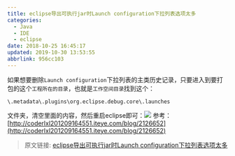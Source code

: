```yaml
---
title: eclipse导出可执行jar时Launch configuration下拉列表选项太多
categories: 
  - Java
  - IDE
  - eclipse
date: 2018-10-25 16:45:17
updated: 2019-10-30 13:53:55
abbrlink: 956cc103
---
```


<!--more-->
<script src="https://cdn.bootcss.com/jquery/3.4.0/jquery.slim.min.js"></script>
<script>$(document).ready(function () {$(".post-body > ul:nth-child(1)").hide();});</script>

<!--end-->
如果想要删除`Launch configuration`下拉列表的主类历史记录，只要进入到要打包的这个`工程所在的目录`，也就是`工作空间目录`找到这个：
```
\.metadata\.plugins\org.eclipse.debug.core\.launches
```
文件夹，清空里面的内容，然后重启eclipse即可：![](https://image-1257720033.cos.ap-shanghai.myqcloud.com/blog/Java/IDE%E4%BD%BF%E7%94%A8/eclipse%E5%AF%BC%E5%87%BA%E5%8F%AF%E6%89%A7%E8%A1%8Cjar%E6%97%B6Launch%20configuration%E9%80%89%E9%A1%B9%E5%A4%AA%E5%A4%9A/qingli_launch.png)
参考：[http://coderlxl201209164551.iteye.com/blog/2126652](http://coderlxl201209164551.iteye.com/blog/2126652)

>原文链接: [eclipse导出可执行jar时Launch configuration下拉列表选项太多](https://lanlan2017.github.io/blog/956cc103/)

